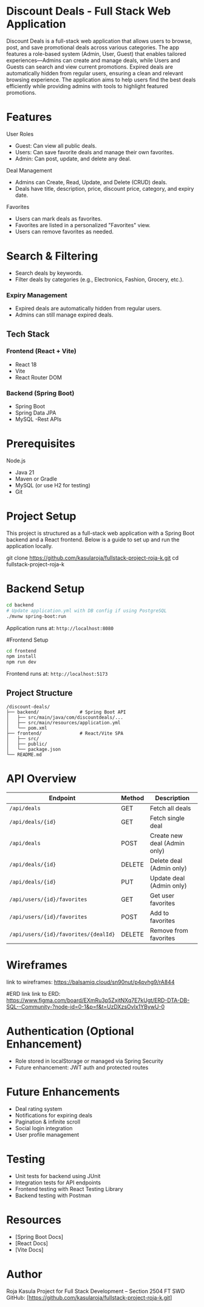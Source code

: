 # Discount Deals - Full Stack Web Application

Discount Deals is a full-stack web application that allows users to browse, post, and save promotional deals across various categories. The app features a role-based system (Admin, User, Guest) that enables tailored experiences—Admins can create and manage deals, while Users and Guests can search and view current promotions. Expired deals are automatically hidden from regular users, ensuring a clean and relevant browsing experience. The application aims to help users find the best deals efficiently while providing admins with tools to highlight featured promotions.
# Features

 User Roles
- Guest: Can view all public deals.
- Users: Can save favorite deals and manage their own favorites.
- Admin: Can post, update, and delete any deal.

Deal Management
- Admins can Create, Read, Update, and Delete (CRUD) deals.
- Deals have title, description, price, discount price, category, and expiry date.

Favorites
- Users can mark deals as favorites.
- Favorites are listed in a personalized "Favorites" view.
- Users can remove favorites as needed.

# Search & Filtering
- Search deals by keywords.
- Filter deals by categories (e.g., Electronics, Fashion, Grocery, etc.).

### Expiry Management
- Expired deals are automatically hidden from regular users.
- Admins can still manage expired deals.

##  Tech Stack

### Frontend (React + Vite)
- React 18
- Vite
- React Router DOM

### Backend (Spring Boot)
- Spring Boot 
- Spring Data JPA
- MySQL
-Rest APIs

# Prerequisites
Node.js
- Java 21
- Maven or Gradle
- MySQL (or use H2 for testing)
- Git


# Project Setup
This project is structured as a full-stack web application with a Spring Boot backend and a React frontend. Below is a guide to set up and run the application locally.

git clone https://github.com/kasularoja/fullstack-project-roja-k.git
cd fullstack-project-roja-k

# Backend Setup

```bash
cd backend
# Update application.yml with DB config if using PostgreSQL
./mvnw spring-boot:run
```

Application runs at: `http://localhost:8080`

#Frontend Setup

```bash
cd frontend
npm install
npm run dev
```

Frontend runs at: `http://localhost:5173`


## Project Structure

```
/discount-deals/
├── backend/               # Spring Boot API
│   ├── src/main/java/com/discountdeals/...
│   ├── src/main/resources/application.yml
│   └── pom.xml
├── frontend/              # React/Vite SPA
│   ├── src/
│   ├── public/
│   └── package.json
└── README.md
```



# API Overview

| Endpoint                             | Method | Description                   |
|--------------------------------------|--------|-------------------------------|
| `/api/deals`                         | GET    | Fetch all deals               |
| `/api/deals/{id}`                    | GET    | Fetch single deal             |
| `/api/deals`                         | POST   | Create new deal (Admin only)  |
| `/api/deals/{id}`                    | DELETE | Delete deal (Admin only)      |
| `/api/deals/{id}`                    | PUT    | Update deal (Admin only)      |
| `/api/users/{id}/favorites`          | GET    | Get user favorites            |
| `/api/users/{id}/favorites`          | POST   | Add to favorites              |
| `/api/users/{id}/favorites/{dealId}` | DELETE | Remove from favorites |

# Wireframes
link to wireframes: https://balsamiq.cloud/sn90nut/p4pvhg9/rA844

#ERD link
link to ERD: https://www.figma.com/board/EXmRu3p5ZxjtNXq7E7kUgt/ERD-DTA-DB-SQL--Community-?node-id=0-1&p=f&t=UzDXzsOvIx1YBywU-0

# Authentication (Optional Enhancement)
- Role stored in localStorage or managed via Spring Security
- Future enhancement: JWT auth and protected routes

# Future Enhancements
- Deal rating system
- Notifications for expiring deals
- Pagination & infinite scroll
- Social login integration
- User profile management
# Testing
- Unit tests for backend using JUnit
- Integration tests for API endpoints
- Frontend testing with React Testing Library
- Backend testing with Postman 
# Resources

- [Spring Boot Docs]
- [React Docs]
- [Vite Docs]


# Author

Roja Kasula
Project for Full Stack Development – Section 2504 FT SWD  
GitHub: [https://github.com/kasularoja/fullstack-project-roja-k.git]  



